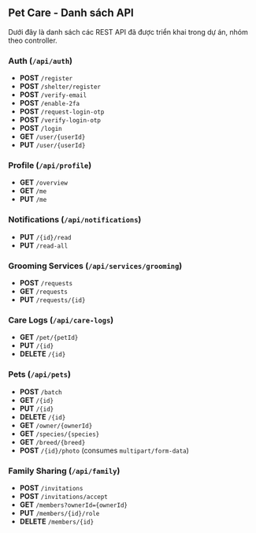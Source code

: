 ## Pet Care - Danh sách API

Dưới đây là danh sách các REST API đã được triển khai trong dự án, nhóm theo controller.

### Auth (`/api/auth`)

- **POST** `/register`
- **POST** `/shelter/register`
- **POST** `/verify-email`
- **POST** `/enable-2fa`
- **POST** `/request-login-otp`
- **POST** `/verify-login-otp`
- **POST** `/login`
- **GET** `/user/{userId}`
- **PUT** `/user/{userId}`

### Profile (`/api/profile`)

- **GET** `/overview`
- **GET** `/me`
- **PUT** `/me`

### Notifications (`/api/notifications`)

- **PUT** `/{id}/read`
- **PUT** `/read-all`

### Grooming Services (`/api/services/grooming`)

- **POST** `/requests`
- **GET** `/requests`
- **PUT** `/requests/{id}`

### Care Logs (`/api/care-logs`)

- **GET** `/pet/{petId}`
- **PUT** `/{id}`
- **DELETE** `/{id}`

### Pets (`/api/pets`)

- **POST** `/batch`
- **GET** `/{id}`
- **PUT** `/{id}`
- **DELETE** `/{id}`
- **GET** `/owner/{ownerId}`
- **GET** `/species/{species}`
- **GET** `/breed/{breed}`
- **POST** `/{id}/photo` (consumes `multipart/form-data`)

### Family Sharing (`/api/family`)

- **POST** `/invitations`
- **POST** `/invitations/accept`
- **GET** `/members?ownerId={ownerId}`
- **PUT** `/members/{id}/role`
- **DELETE** `/members/{id}`
